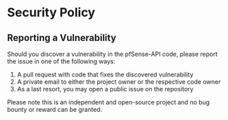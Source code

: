 # Security Policy

## Reporting a Vulnerability

Should you discover a vulnerability in the pfSense-API code, please report the issue in one of the following ways:
1) A pull request with code that fixes the discovered vulnerability
2) A private email to either the project owner or the respective code owner
3) As a last resort, you may open a public issue on the repository

Please note this is an independent and open-source project and no bug bounty or reward can be granted.